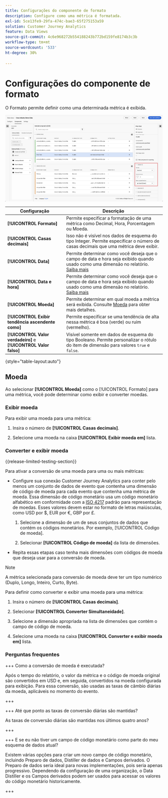 ```yaml
---
title: Configurações do componente de formato
description: Configure como uma métrica é formatada.
exl-id: 5ce13fe9-29fa-474c-bae3-65f275153a59
solution: Customer Journey Analytics
feature: Data Views
source-git-commit: 4c6e968272b554188243b772bd159fe8174b3c3b
workflow-type: tm+mt
source-wordcount: '533'
ht-degree: 30%

---
```


# Configurações do componente de formato

O Formato permite definir como uma determinada métrica é exibida.

![Configurações de formato](../assets/format-settings.png)

| Configuração | Descrição |
| --- | --- |
| **[!UICONTROL Formato]** | Permite especificar a formatação de uma métrica como Decimal, Hora, Porcentagem ou Moeda. |
| **[!UICONTROL Casas decimais]** | Isso não é visível nos dados de esquema do tipo Integer. Permite especificar o número de casas decimais que uma métrica deve exibir. |
| **[!UICONTROL Data]** | Permite determinar como você deseja que o campo de data e hora seja exibido quando usado como uma dimensão no relatório. [Saiba mais](../../use-cases/data-views/data-views-usecases.md#date-and-date-time-use-cases) |
| **[!UICONTROL Data e hora]** | Permite determinar como você deseja que o campo de data e hora seja exibido quando usado como uma dimensão no relatório. [Saiba mais](../../use-cases/data-views/data-views-usecases.md#date-and-date-time-use-cases) |
| **[!UICONTROL Moeda]** | Permite determinar em qual moeda a métrica será exibida. Consulte [Moeda](#currency) para obter mais detalhes. |
| **[!UICONTROL Exibir tendência ascendente como]** | Permite especificar se uma tendência de alta nessa métrica é boa (verde) ou ruim (vermelho). |
| **[!UICONTROL Valor verdadeiro]** e **[!UICONTROL Valor falso]** | Visível somente em dados de esquema do tipo Booleano. Permite personalizar o rótulo do item de dimensão para valores `true` e `false`. |

{style="table-layout:auto"}

## Moeda

Ao selecionar **[!UICONTROL Moeda]** como o [!UICONTROL Formato] para uma métrica, você pode determinar como exibir e converter moedas.

### Exibir moeda

Para exibir uma moeda para uma métrica:

1. Insira o número de **[!UICONTROL Casas decimais]**.

1. Selecione uma moeda na caixa **[!UICONTROL Exibir moeda em]** lista.


### Converter e exibir moeda

{{release-limited-testing-section}}

Para ativar a conversão de uma moeda para uma ou mais métricas:

- Configure sua conexão Customer Journey Analytics para conter pelo menos um conjunto de dados de evento que contenha uma dimensão de código de moeda para cada evento que contenha uma métrica de moeda. Essa dimensão de código monetário usa um código monetário alfabético em conformidade com a [ISO 4217](https://www.iso.org/iso-4217-currency-codes.html) padrão para representação de moedas. Esses valores devem estar no formato de letras maiúsculas, como USD por $, EUR por €, GBP por £.

   1. Selecione a dimensão de um de seus conjuntos de dados que contém os códigos monetários. Por exemplo, [!UICONTROL Código de moeda].

   1. Selecionar **[!UICONTROL Código de moeda]** da lista de dimensões.

- Repita essas etapas caso tenha mais dimensões com códigos de moeda que deseja usar para a conversão de moeda.

>[!NOTE]
>
>A métrica selecionada para conversão de moeda deve ter um tipo numérico (Duplo, Longo, Inteiro, Curto, Byte).


Para definir como converter e exibir uma moeda para uma métrica:

1. Insira o número de **[!UICONTROL Casas decimais]**.

1. Selecionar **[!UICONTROL Converter Simultaneidade]**.

1. Selecione a dimensão apropriada na lista de dimensões que contém o campo de código de moeda.

1. Selecione uma moeda na caixa **[!UICONTROL Converter e exibir moeda em]** lista.

### Perguntas frequentes

+++ Como a conversão de moeda é executada?

Após o tempo do relatório, o valor da métrica e o código de moeda original são convertidos em USD e, em seguida, convertidos na moeda configurada para exibição. Para essa conversão, são usadas as taxas de câmbio diárias da moeda, aplicáveis no momento do evento.

+++


+++ Até que ponto as taxas de conversão diárias são mantidas?

As taxas de conversão diárias são mantidas nos últimos quatro anos?

+++


+++ E se eu não tiver um campo de código monetário como parte do meu esquema de dados atual?

Existem várias opções para criar um novo campo de código monetário, incluindo Preparo de dados, Distiller de dados e Campos derivados. O Preparo de dados seria ideal para novas implementações, pois seria apenas progressivo. Dependendo da configuração de uma organização, o Data Distiller e os Campos derivados podem ser usados para acessar os valores do código monetário historicamente.

+++


